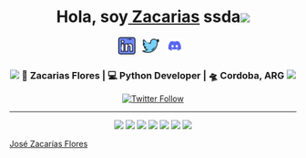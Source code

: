 

<div align="center">
   <h1>Hola, soy<a href="https://github.com/Xukay101"> Zacarias</a> ssda<img src="https://media.giphy.com/media/hvRJCLFzcasrR4ia7z/giphy.gif" width="25px" /> </h1>
</div>

<p align='center'>
   <a href="www.linkedin.com/in/jose-zacarias-flores-developer"><img height="30" src="https://raw.githubusercontent.com/8bithemant/8bithemant/master/linkedin.png?raw=true"></a>&nbsp;&nbsp;
<a href="https://twitter.com/Zaka_827"><img height="30" src="https://raw.githubusercontent.com/8bithemant/8bithemant/master/twitter.png?raw=true"></a>&nbsp;&nbsp;
<a href="https://discordapp.com/users/Z4k4#8851"><img height="30" src="https://raw.githubusercontent.com/github/explore/2a3ce46f963399611d8e2054bb0ce9a4b539296a/topics/discord/discord.png"></a>&nbsp;&nbsp;
 </p>



<div align="center">
<h3><img src="https://media.giphy.com/media/WUlplcMpOCEmTGBtBW/giphy.gif" width="30"> 🔧 Zacarias Flores | 💻 Python Developer | 🛸  Cordoba, ARG <img src="https://media.giphy.com/media/WUlplcMpOCEmTGBtBW/giphy.gif" width="30"></h3>
</div>



<p align="center">
   <a href="https://twitter.com/Zaka_827"><img alt="Twitter Follow" src="https://img.shields.io/twitter/follow/Zaka_827?style=for-the-badge&color=09f&labelColor=black&logo=twitter&label=@Zaka_827"></a>
   <br> <!-- <a href="https://badges.pufler.dev/visits/mayhemantt/mayhemantt"> <img alt="Zacarias github" src="https://badges.pufler.dev/visits/mayhemantt/mayhemantt"> </a> -->
 </p>
 
<hr>
<p align="center">
<img src="https://img.shields.io/badge/Linux-FCC624?style=for-the-badge&logo=linux&logoColor=black"/> 
<img src="https://img.shields.io/badge/pandas-%23150458.svg?style=for-the-badge&logo=pandas&logoColor=white"/> 
<img src="https://img.shields.io/badge/VIM-%2311AB00.svg?style=for-the-badge&logo=vim&logoColor=white"/> 
<img src="https://img.shields.io/badge/NeoVim-%2357A143.svg?&style=for-the-badge&logo=neovim&logoColor=white"/> 
<img src="https://img.shields.io/badge/python%20-%2314354C.svg?&style=for-the-badge&logo=python&logoColor=white"/> 
<img src="https://img.shields.io/badge/git%20-%23F05033.svg?&style=for-the-badge&logo=git&logoColor=white"/> 
<img src="https://img.shields.io/badge/github%20-%23121011.svg?&style=for-the-badge&logo=github&logoColor=white"/>
</p>

<div class="badge-base LI-profile-badge" data-locale="es_ES" data-size="medium" data-theme="dark" data-type="VERTICAL" data-vanity="josé-zacarías-flores-developer" data-version="v1"><a class="badge-base__link LI-simple-link" href="https://ar.linkedin.com/in/jos%C3%A9-zacar%C3%ADas-flores-developer?trk=profile-badge">José Zacarías Flores</a></div>
              
